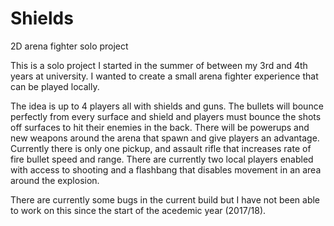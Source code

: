 # Shields
2D arena fighter solo project

This is a solo project I started in the summer of between my 3rd and 4th years at university. I wanted to create a small arena fighter experience that can be played locally.

The idea is up to 4 players all with shields and guns. The bullets will bounce perfectly from every surface and shield and players must bounce the shots off surfaces to hit their enemies in the back. There will be powerups and new weapons around the arena that spawn and give players an advantage. Currently there is only one pickup, and assault rifle that increases rate of fire bullet speed and range. There are currently two local players enabled with access to shooting and a flashbang that disables movement in an area around the explosion.

There are currently some bugs in the current build but I have not been able to work on this since the start of the acedemic year (2017/18).
